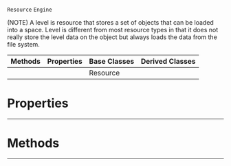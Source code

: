  `Resource` `Engine`



(NOTE) A level is resource that stores a set of objects that can be loaded into a space. Level is different from most resource types in that it does not really store the level data on the object but always loads the data from the file system.

|Methods|Properties|Base Classes|Derived Classes|
|---|---|---|---|
| | |Resource| |


 #  Properties


---  
 #  Methods


---  
 

 